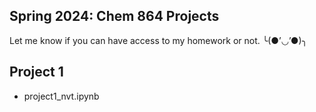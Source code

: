 ## Spring 2024: Chem 864 Projects

Let me know if you can have access to my homework or not. ╰(●’◡’●)╮

## Project 1
- project1_nvt.ipynb
